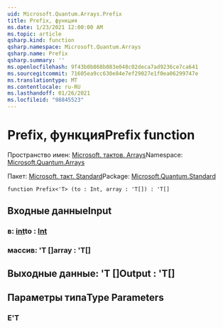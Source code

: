 ```yaml
---
uid: Microsoft.Quantum.Arrays.Prefix
title: Prefix, функция
ms.date: 1/23/2021 12:00:00 AM
ms.topic: article
qsharp.kind: function
qsharp.namespace: Microsoft.Quantum.Arrays
qsharp.name: Prefix
qsharp.summary: ''
ms.openlocfilehash: 9f43b0b868b083e048c02deca7ad9236ce7ca641
ms.sourcegitcommit: 71605ea9cc630e84e7ef29027e1f0ea06299747e
ms.translationtype: MT
ms.contentlocale: ru-RU
ms.lasthandoff: 01/26/2021
ms.locfileid: "98845523"
---
```

# <a name="prefix-function"></a><span data-ttu-id="3fcd6-102">Prefix, функция</span><span class="sxs-lookup"><span data-stu-id="3fcd6-102">Prefix function</span></span>

<span data-ttu-id="3fcd6-103">Пространство имен: [Microsoft. тактов. Arrays](xref:Microsoft.Quantum.Arrays)</span><span class="sxs-lookup"><span data-stu-id="3fcd6-103">Namespace: [Microsoft.Quantum.Arrays](xref:Microsoft.Quantum.Arrays)</span></span>

<span data-ttu-id="3fcd6-104">Пакет: [Microsoft. такт. Standard](https://nuget.org/packages/Microsoft.Quantum.Standard)</span><span class="sxs-lookup"><span data-stu-id="3fcd6-104">Package: [Microsoft.Quantum.Standard](https://nuget.org/packages/Microsoft.Quantum.Standard)</span></span>




```qsharp
function Prefix<'T> (to : Int, array : 'T[]) : 'T[]
```


## <a name="input"></a><span data-ttu-id="3fcd6-105">Входные данные</span><span class="sxs-lookup"><span data-stu-id="3fcd6-105">Input</span></span>

### <a name="to--int"></a><span data-ttu-id="3fcd6-106">в: [int](xref:microsoft.quantum.lang-ref.int)</span><span class="sxs-lookup"><span data-stu-id="3fcd6-106">to : [Int](xref:microsoft.quantum.lang-ref.int)</span></span>




### <a name="array--t"></a><span data-ttu-id="3fcd6-107">массив: 'T []</span><span class="sxs-lookup"><span data-stu-id="3fcd6-107">array : 'T[]</span></span>





## <a name="output--t"></a><span data-ttu-id="3fcd6-108">Выходные данные: 'T []</span><span class="sxs-lookup"><span data-stu-id="3fcd6-108">Output : 'T[]</span></span>



## <a name="type-parameters"></a><span data-ttu-id="3fcd6-109">Параметры типа</span><span class="sxs-lookup"><span data-stu-id="3fcd6-109">Type Parameters</span></span>

### <a name="t"></a><span data-ttu-id="3fcd6-110">Е</span><span class="sxs-lookup"><span data-stu-id="3fcd6-110">'T</span></span>

